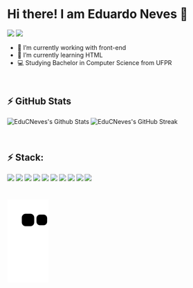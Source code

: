 # Hi there! I am Eduardo Neves 👋
<p>
  <a href="https://www.linkedin.com/in/eduardo-camargo-neves/" target="_blank"><img src="https://img.shields.io/badge/LinkedIn-0077B5?style=flat-square&logo=linkedin&logoColor=white" /></a>
  <a href="https://www.instagram.com/eduu_neves/" target="_blank"target="_blank"><img src="https://img.shields.io/badge/Instagram-E4405F?style=flat-square&logo=instagram&logoColor=white" /></a>
</p>

- 🔭 I’m currently working with front-end
- 🌱 I’m currently learning HTML
- 💻 Studying Bachelor in Computer Science from UFPR

<p>&nbsp;</p>

## ⚡ GitHub Stats
<div>
    <img alt="EduCNeves's Github Stats" height="160px" width="48%" src="https://github-readme-stats.vercel.app/api?username=EduCNeves&show_icons=true&include_all_commits=true&theme=dracula&count_private=true&hide_border=true">
    <img alt="EduCNeves's GitHub Streak" height="160px" width="48%" src="https://github-readme-streak-stats.herokuapp.com/?user=EduCNeves&theme=dracula&hide_border=true">
</div>

<p>&nbsp;</p>

## ⚡ Stack: 
<div>
  <img src="https://img.shields.io/badge/Markdown-000000?style=flat-square&logo=markdown&logoColor=white" />
  <!-- <img src="https://img.shields.io/badge/Bootstrap-563D7C?style=flat-square&logo=bootstrap&logoColor=white" /> -->
  <img src="https://img.shields.io/badge/HTML5-E34F26?style=flat-square&logo=html5&logoColor=white" />
  <img src="https://img.shields.io/badge/CSS3-1572B6?style=flat-square&logo=css3&logoColor=white" />
  <img src="https://img.shields.io/badge/JavaScript-323330?style=flat-square&logo=javascript&logoColor=F7DF1E" />
  <img src="https://img.shields.io/badge/TypeScript-007ACC?style=flat-square&logo=typescript&logoColor=white" />
  <!-- <img src="https://img.shields.io/badge/MySQL-00000F?style=flat-square&logo=mysql&logoColor=white" /> -->
  <!-- <img src="https://img.shields.io/badge/Vue.js-35495E?style=flat-square&logo=vue.js&logoColor=4FC08D" /> -->
  <img src="https://img.shields.io/badge/Python-14354C?style=flat-square&logo=python&logoColor=white" />
  <img src="https://img.shields.io/badge/C-00599C?style=flat-square&logo=c&logoColor=white" />
  <img src="https://img.shields.io/badge/C%2B%2B-00599C?style=flat-square&logo=c%2B%2B&logoColor=white" />
  <img src="https://img.shields.io/badge/Java-ED8B00?style=flat-square&logo=openjdk&logoColor=white" />
  <img src="https://img.shields.io/badge/Spring-6DB33F?style=flat-square&logo=spring&logoColor=white" />
</div>

#
![Snake animation](https://github.com/EduCNeves/EduCNeves/blob/output/github-contribution-grid-snake.svg)
